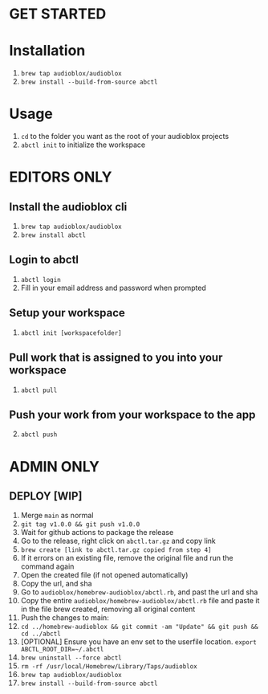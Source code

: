 # GET STARTED
# Installation
1. `brew tap audioblox/audioblox`
2. `brew install --build-from-source abctl`

# Usage
1. `cd` to the folder you want as the root of your audioblox projects
2. `abctl init` to initialize the workspace

# EDITORS ONLY
## Install the audioblox cli
1. `brew tap audioblox/audioblox`
2. `brew install abctl`

## Login to abctl
1. `abctl login`
2. Fill in your email address and password when prompted

## Setup your workspace
1. `abctl init [workspacefolder]`

## Pull work that is assigned to you into your workspace
1. `abctl pull`

## Push your work from your workspace to the app
2. `abctl push`

# ADMIN ONLY

## DEPLOY [WIP]

1. Merge `main` as normal
2. `git tag v1.0.0 && git push v1.0.0`
3. Wait for github actions to package the release
4. Go to the release, right click on `abctl.tar.gz` and copy link
5. `brew create [link to abctl.tar.gz copied from step 4]`
6. If it errors on an existing file, remove the original file and run the command again
7. Open the created file (if not opened automatically)
8. Copy the url, and sha
9. Go to `audioblox/homebrew-audioblox/abctl.rb`, and past the url and sha
10. Copy the entire `audioblox/homebrew-audioblox/abctl.rb` file and paste it in the file brew created, removing all original content
11. Push the changes to main:
12. `cd ../homebrew-audioblox && git commit -am "Update" && git push && cd ../abctl`
13. [OPTIONAL] Ensure you have an env set to the userfile location. `export ABCTL_ROOT_DIR=~/.abctl`
14. `brew uninstall --force abctl`
15. `rm -rf /usr/local/Homebrew/Library/Taps/audioblox`
16. `brew tap audioblox/audioblox`
17. `brew install --build-from-source abctl`
